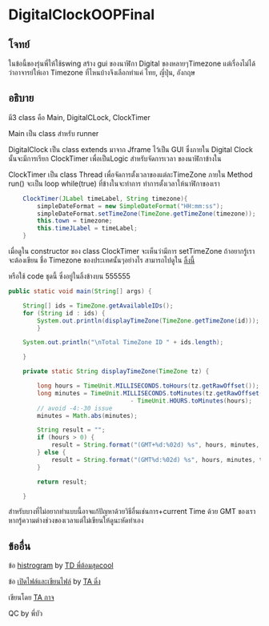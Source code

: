# DigitalClockOOPFinal

## โจทย์
ในข้อนี้ของรุ่นพี่ให้ใช้swing สร้าง gui ของนาฬิกา Digital ของหลายๆTimezone
แต่เรื่องไม่ได้ว่าอาจารย์ให้เอา Timezone ที่ไหนบ้างจึงเลือกทำแค่ ไทย, ญี่ปุ่น, อังกฤษ

## อธิบาย

มี3 class คือ Main, DigitalCLock, ClockTimer

Main เป็น class สำหรับ runner

DigitalClock เป็น class extends มาจาก Jframe ไว้เป็น GUI ซึ่งภายใน Digital Clock นั้นจะมีการเรียก ClockTimer เพื่อเป็นLogic สำหรับจัดการเวลา ของนาฬิกาข้างใน 

ClockTimer เป็น class Thread เพื่อจัดการตั้งเวลาของแต่ละTimeZone ภายใน Method run() จะเป็น loop while(true) ที่ข้างในจะทำการ ทำการตั้งเวลาให้นาฬิกาของเรา


```java
    ClockTimer(JLabel timeLabel, String timezone){
        simpleDateFormat = new SimpleDateFormat("HH:mm:ss");
        simpleDateFormat.setTimeZone(TimeZone.getTimeZone(timezone));
        this.town = timezone;
        this.timeJLabel = timeLabel;
    }
```

เมื่อดูใน constructor ของ class ClockTimer จะเห็นว่ามีการ setTimeZone
ถ้าอยากรู้เราจะต้องเขียน ชื่อ Timezone ของประเทศนั้นๆอย่างไร
สามารถไปดูใน [ลิ้งนี้](https://www.mkyong.com/java/java-display-list-of-timezone-with-gmt/)

หรือใช้ code ชุดนี้ ซึ่งอยู่ในลิ้งข้างบน 555555
```java
public static void main(String[] args) {

	String[] ids = TimeZone.getAvailableIDs();
	for (String id : ids) {
		System.out.println(displayTimeZone(TimeZone.getTimeZone(id)));
	    }

	System.out.println("\nTotal TimeZone ID " + ids.length);

	}

	private static String displayTimeZone(TimeZone tz) {

		long hours = TimeUnit.MILLISECONDS.toHours(tz.getRawOffset());
		long minutes = TimeUnit.MILLISECONDS.toMinutes(tz.getRawOffset())
                                  - TimeUnit.HOURS.toMinutes(hours);
		// avoid -4:-30 issue
		minutes = Math.abs(minutes);

		String result = "";
		if (hours > 0) {
			result = String.format("(GMT+%d:%02d) %s", hours, minutes, tz.getID());
		} else {
			result = String.format("(GMT%d:%02d) %s", hours, minutes, tz.getID());
		}

		return result;

	}
```

สำหรับบางที่ไม่อยากทำแบบนี้อาจแก้ปัญหาด้วยวิธีอื่นเช่นการ+current Time ด้วย GMT ของเราหากรู้ความต่างช่วงของเวลาแต่ไม่เขียนให้ดูนะหัดทำเอง


## ข้ออื่น
ข้อ [histrogram](https://github.com/tomhero/FinalOOP60Histogram) by  [TD พี่ต้อมสุดcool](https://www.facebook.com/chayut.ruksomya) 

ข้อ [เปิดไฟล์และเขียนไฟล์](https://github.com/madooding/Java-Notepad--) by [TA ดิ่ง](https://www.facebook.com/madooding)


เขียนโดย [TA กาจ](https://www.facebook.com/gadkad)

QC by พี่บัว
